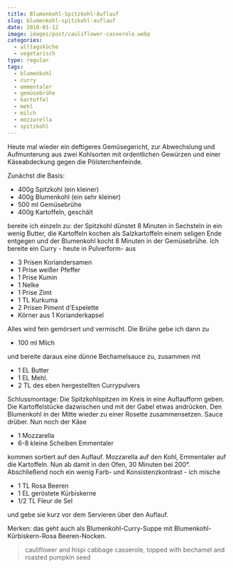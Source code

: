 ```yaml
---
title: Blumenkohl-Spitzkohl-Auflauf
slug: blumenkohl-spitzkohl-auflauf
date: 2010-01-12
image: images/post/cauliflower-casserole.webp
categories: 
  - alltagsküche
  - vegetarisch
type: regular
tags: 
  - blumenkohl
  - curry
  - emmentaler
  - gemüsebrühe
  - kartoffel
  - mehl
  - milch
  - mozzarella
  - spitzkohl
---
```


Heute mal wieder ein deftigeres Gemüsegericht, zur Abwechslung und Aufmunterung aus zwei Kohlsorten mit ordentlichen Gewürzen und einer Käseabdeckung gegen die Pölsterchenfeinde.

Zunächst die Basis:

* 400g Spitzkohl (ein kleiner) 
* 400g Blumenkohl (ein sehr kleiner) 
* 500 ml Gemüsebrühe 
* 400g Kartoffeln, geschält

bereite ich einzeln zu: der Spitzkohl dünstet 8 Minuten in Sechsteln in ein wenig Butter, die Kartoffeln kochen als Salzkartoffeln einem seligen Ende entgegen und der Blumenkohl kocht 8 Minuten in der Gemüsebrühe. Ich bereite ein Curry - heute in Pulverform- aus

* 3 Prisen Koriandersamen 
* 1 Prise weißer Pfeffer 
* 1 Prise Kumin 
* 1 Nelke 
* 1 Prise Zimt 
* 1 TL Kurkuma 
* 2 Prisen Piment d'Espelette 
* Körner aus 1 Korianderkapsel

Alles wird fein gemörsert und vermischt. Die Brühe gebe ich dann zu

* 100 ml Mlich

und bereite daraus eine dünne Bechamelsauce zu, zusammen mit

* 1 EL Butter 
* 1 EL Mehl. 
* 2 TL des eben hergestellten Currypulvers

Schlussmontage: Die Spitzkohlspitzen im Kreis in eine Auflaufform geben. Die Kartoffelstücke dazwischen und mit der Gabel etwas andrücken. Den Blumenkohl in der Mitte wieder zu einer Rosette zusammensetzen. Sauce drüber. Nun noch der Käse

* 1 Mozzarella 
* 6-8 kleine Scheiben Emmentaler

kommen sortiert auf den Auflauf. Mozzarella auf den Kohl, Emmentaler auf die Kartoffeln. Nun ab damit in den Ofen, 30 Minuten bei 200°. Abschließend noch ein wenig Farb- und Konsistenzkontrast - ich mische

* 1 TL Rosa Beeren 
* 1 EL geröstete Kürbiskerne 
* 1/2 TL Fleur de Sel

und gebe sie kurz vor dem Servieren über den Auflauf.

Merken: das geht auch als Blumenkohl-Curry-Suppe mit Blumenkohl-Kürbiskern-Rosa Beeren-Nocken.

> cauliflower and hispi cabbage casserole, topped with bechamel and roasted pumpkin seed